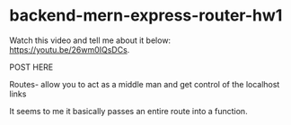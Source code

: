 # backend-mern-express-router-hw1

Watch this video and tell me about it below: https://youtu.be/26wm0IQsDCs.

POST HERE

Routes- allow you to act as a middle man and get control of the localhost links

It seems to me it basically passes an entire route into a function.
